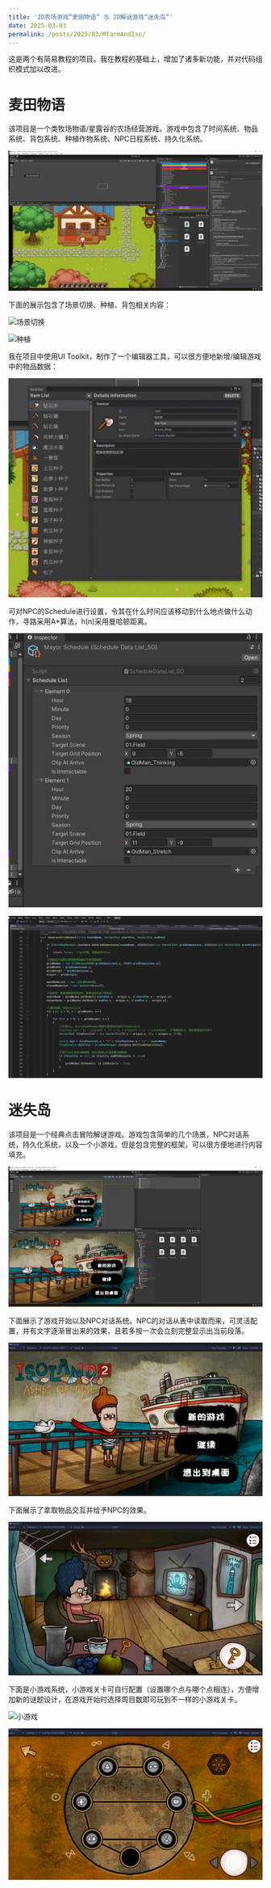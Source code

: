 ```yaml
---
title: '2D农场游戏“麦田物语” 与 2D解谜游戏“迷失岛”'
date: 2025-03-03
permalink: /posts/2025/03/MfarmAndIso/
---
```


这是两个有简易教程的项目。我在教程的基础上，增加了诸多新功能，并对代码组织模式加以改进。

麦田物语
======
该项目是一个类牧场物语/星露谷的农场经营游戏。游戏中包含了时间系统、物品系统、背包系统、种植作物系统、NPC日程系统、持久化系统。

![主页](/images/mfarm/主页.png "主页")

下面的展示包含了场景切换、种植、背包相关内容：

![场景切换](/images/mfarm/场景切换.gif "场景切换")

![种植](/images/mfarm/种植.gif "种植")

我在项目中使用UI Toolkit，制作了一个编辑器工具，可以很方便地新增/编辑游戏中的物品数据：

![物品编辑器](/images/mfarm/物品编辑器.gif "物品编辑器")

可对NPC的Schedule进行设置，令其在什么时间应该移动到什么地点做什么动作，寻路采用A*算法，h(n)采用曼哈顿距离。

![NPC日程](/images/mfarm/NPC日程.png "NPC日程")

![A星算法部分代码](/images/mfarm/A星算法部分代码.png "A星算法部分代码")

迷失岛
======
该项目是一个经典点击冒险解谜游戏。游戏包含简单的几个场景，NPC对话系统，持久化系统，以及一个小游戏，但是包含完整的框架，可以很方便地进行内容填充。

![主页](/images/iso2/主页.png "主页")

下面展示了游戏开始以及NPC对话系统。NPC的对话从表中读取而来，可灵活配置，并有文字逐渐冒出来的效果，且若多按一次会立刻完整显示出当前段落。

![进入游戏与对话](/images/iso2/进入游戏与对话.gif "进入游戏与对话")

下面展示了拿取物品交互并给予NPC的效果。

![互动](/images/iso2/互动.gif "互动")

下面是小游戏系统，小游戏关卡可自行配置（设置哪个点与哪个点相连），方便增加新的谜题设计，在游戏开始时选择周目数即可玩到不一样的小游戏关卡。

![小游戏](/images/iso2/小游戏.gif "小游戏")

![多周目小游戏](/images/iso2/多周目小游戏.png "多周目小游戏")
